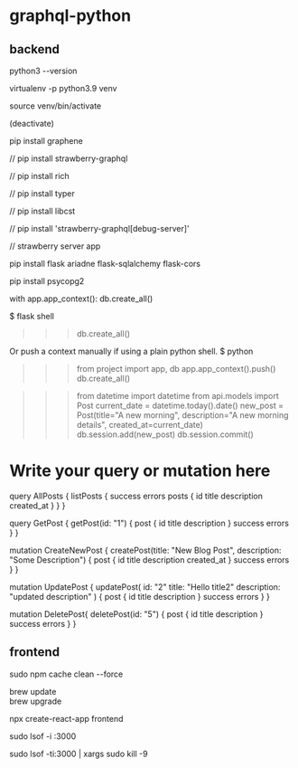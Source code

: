 # graphql-python

## backend

python3 --version

virtualenv -p python3.9 venv

source venv/bin/activate

(deactivate)

pip install graphene

// pip install strawberry-graphql

// pip install rich 

// pip install typer

// pip install libcst

// pip install 'strawberry-graphql[debug-server]'

// strawberry server app

pip install flask ariadne flask-sqlalchemy flask-cors

pip install psycopg2

with app.app_context():
    db.create_all()

$ flask shell
>>> db.create_all()

Or push a context manually if using a plain python shell.
$ python
>>> from project import app, db
>>> app.app_context().push()
>>> db.create_all()


>>> from datetime import datetime
>>> from api.models import Post
>>> current_date = datetime.today().date()
>>> new_post = Post(title="A new morning", description="A new morning details", created_at=current_date)
>>> db.session.add(new_post)
>>> db.session.commit()


# Write your query or mutation here
query AllPosts {
  listPosts {
    success
    errors
    posts {
      id
      title
      description
      created_at
    }
  }
}

query GetPost {
  getPost(id: "1") {
    post {
      id
      title
      description
    }
    success
    errors
  }
}

mutation CreateNewPost {
  createPost(title: "New Blog Post", description: "Some Description") {
    post {
      id
      title
      description
      created_at
    }
    success
    errors
  }
}

mutation UpdatePost {
  updatePost(
    id: "2"
    title: "Hello title2"
    description: "updated description"
  ) {
    post {
      id
      title
      description
    }
    success
    errors
  }
}

mutation DeletePost{
  deletePost(id: "5") {
    post {
      id
      title
      description
    }
    success
    errors
  }
}


## frontend

sudo npm cache clean --force

brew update                  
brew upgrade

npx create-react-app frontend

sudo lsof -i :3000

sudo lsof -ti:3000 | xargs sudo kill -9


